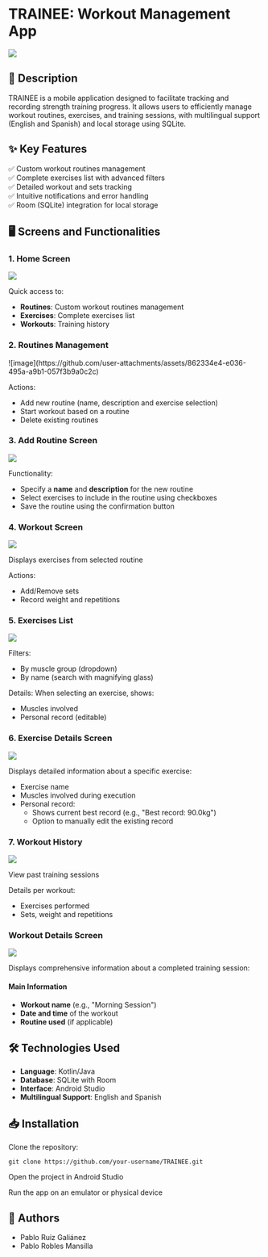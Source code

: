 <body>
<h1>TRAINEE: Workout Management App</h1>
<p><img src="https://github.com/user-attachments/assets/416095e2-39c4-47f0-863c-5b59ffca890f")</p>

<h2>📌 Description</h2>
<p>TRAINEE is a mobile application designed to facilitate tracking and recording strength training progress. It allows users to efficiently manage workout routines, exercises, and training sessions, with multilingual support (English and Spanish) and local storage using SQLite.</p>

<h2>✨ Key Features</h2>
<div class="feature-list">
    <div class="feature-item">✅ Custom workout routines management</div>
    <div class="feature-item">✅ Complete exercises list with advanced filters</div>
    <div class="feature-item">✅ Detailed workout and sets tracking</div>
    <div class="feature-item">✅ Intuitive notifications and error handling</div>
    <div class="feature-item">✅ Room (SQLite) integration for local storage</div>
</div>

<h2>🖥️ Screens and Functionalities</h2>

<h3>1. Home Screen</h3>
<p><img src="https://github.com/user-attachments/assets/edcb1232-3739-4a71-86ae-3f133afcafc3")</p>
<p>Quick access to:</p>
<ul>
    <li><strong>Routines</strong>: Custom workout routines management</li>
    <li><strong>Exercises</strong>: Complete exercises list</li>
    <li><strong>Workouts</strong>: Training history</li>
</ul>

<h3>2. Routines Management</h3>
<p>![image](https://github.com/user-attachments/assets/862334e4-e036-495a-a9b1-057f3b9a0c2c)</p>
<p>Actions:</p>
<ul>
    <li>Add new routine (name, description and exercise selection)</li>
    <li>Start workout based on a routine</li>
    <li>Delete existing routines</li>
</ul>

<h3>3. Add Routine Screen</h3>
    <p><img src="https://github.com/user-attachments/assets/7c6e2105-1fe0-4743-aac9-cbed81900925")</p>
    <p>Functionality:</p>
    <ul>
        <li>Specify a <strong>name</strong> and <strong>description</strong> for the new routine</li>
        <li>Select exercises to include in the routine using checkboxes</li>
        <li>Save the routine using the confirmation button</li>
    </ul>
</div>

<h3>4. Workout Screen</h3>
<p><img src="https://github.com/user-attachments/assets/5452239c-6fd4-40c6-aed1-8b61a1b9c502")</p>
<p>Displays exercises from selected routine</p>
<p>Actions:</p>
<ul>
    <li>Add/Remove sets</li>
    <li>Record weight and repetitions</li>
</ul>

<h3>5. Exercises List</h3>
<p><img src="https://github.com/user-attachments/assets/6039f005-6a8b-49fb-ba85-ed71f6abd138")</p>
<p>Filters:</p>
<ul>
    <li>By muscle group (dropdown)</li>
    <li>By name (search with magnifying glass)</li>
</ul>
<p>Details: When selecting an exercise, shows:</p>
<ul>
    <li>Muscles involved</li>
    <li>Personal record (editable)</li>
</ul>

 <h3>6. Exercise Details Screen</h3>
      <p><img src="https://github.com/user-attachments/assets/d8785103-57e6-428f-9c49-8c535babbbc4")</p>
      <p>Displays detailed information about a specific exercise:</p>
      <ul>
          <li>Exercise name</li>
          <li>Muscles involved during execution</li>
          <li>Personal record:
              <ul>
                  <li>Shows current best record (e.g., "Best record: 90.0kg")</li>
                  <li>Option to manually edit the existing record</li>
              </ul>
          </li>
      </ul>

<h3>7. Workout History</h3>
<p><img src="https://github.com/user-attachments/assets/aa97c347-2635-4f9e-98c8-1d569058d3b4")</p>
<p>View past training sessions</p>
<p>Details per workout:</p>
<ul>
    <li>Exercises performed</li>
    <li>Sets, weight and repetitions</li>
</ul>

<h3>Workout Details Screen</h3>
<p><img src="https://github.com/user-attachments/assets/927edbb1-ee2a-43aa-b188-cdd2af7108f0")</p>

<p>Displays comprehensive information about a completed training session:</p>

<h4>Main Information</h4>
<ul>
    <li><strong>Workout name</strong> (e.g., "Morning Session")</li>
    <li><strong>Date and time</strong> of the workout</li>
    <li><strong>Routine used</strong> (if applicable)</li>
</ul>


<h2>🛠️ Technologies Used</h2>
<ul>
    <li><strong>Language</strong>: Kotlin/Java</li>
    <li><strong>Database</strong>: SQLite with Room</li>
    <li><strong>Interface</strong>: Android Studio</li>
    <li><strong>Multilingual Support</strong>: English and Spanish</li>
</ul>

<h2>📥 Installation</h2>
<p>Clone the repository:</p>
<pre><code>git clone https://github.com/your-username/TRAINEE.git</code></pre>
<p>Open the project in Android Studio</p>
<p>Run the app on an emulator or physical device</p>

<h2>📜 Authors</h2>
<ul>
    <li>Pablo Ruiz Galiánez</li>
    <li>Pablo Robles Mansilla</li>
</ul>
</body>
</html>
